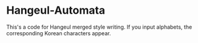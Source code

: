 # Hangeul-Automata
This's a code for Hangeul merged style writing. If you input alphabets, the corresponding Korean characters appear.
